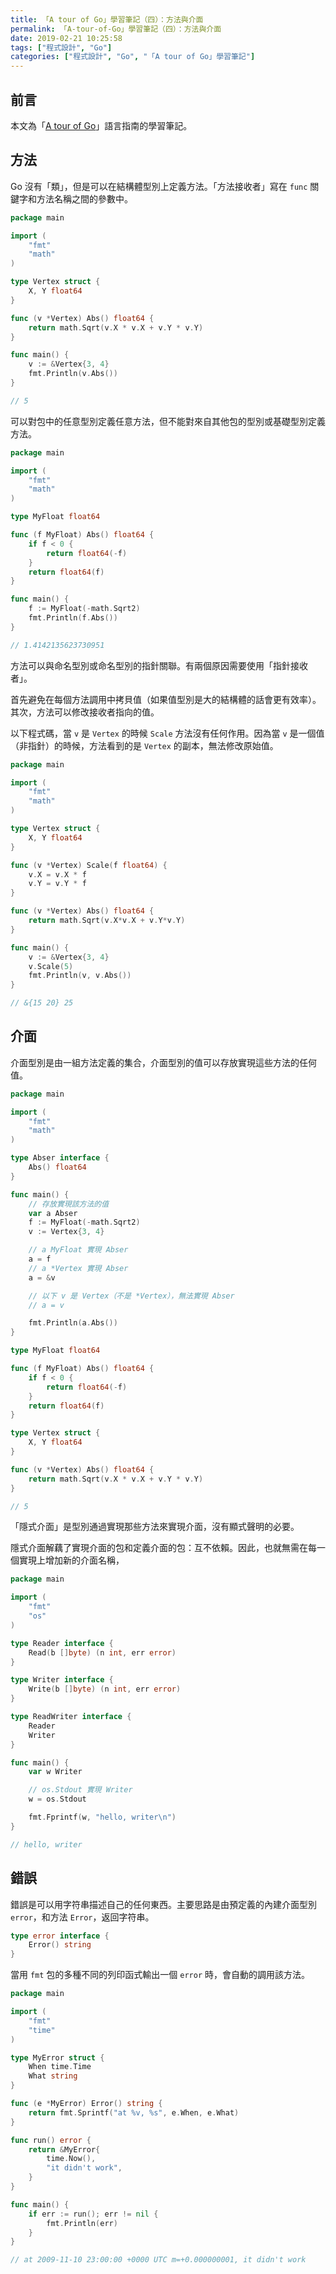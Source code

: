 ```yaml
---
title: 「A tour of Go」學習筆記（四）：方法與介面
permalink: 「A-tour-of-Go」學習筆記（四）：方法與介面
date: 2019-02-21 10:25:58
tags: ["程式設計", "Go"]
categories: ["程式設計", "Go", "「A tour of Go」學習筆記"]
---
```


## 前言

本文為「[A tour of Go](https://go-tour-zh-tw.appspot.com/)」語言指南的學習筆記。

## 方法

Go 沒有「類」，但是可以在結構體型別上定義方法。「方法接收者」寫在 `func` 關鍵字和方法名稱之間的參數中。

```GO
package main

import (
    "fmt"
    "math"
)

type Vertex struct {
    X, Y float64
}

func (v *Vertex) Abs() float64 {
    return math.Sqrt(v.X * v.X + v.Y * v.Y)
}

func main() {
    v := &Vertex{3, 4}
    fmt.Println(v.Abs())
}

// 5
```

可以對包中的任意型別定義任意方法，但不能對來自其他包的型別或基礎型別定義方法。

```GO
package main

import (
    "fmt"
    "math"
)

type MyFloat float64

func (f MyFloat) Abs() float64 {
    if f < 0 {
        return float64(-f)
    }
    return float64(f)
}

func main() {
    f := MyFloat(-math.Sqrt2)
    fmt.Println(f.Abs())
}

// 1.4142135623730951
```

方法可以與命名型別或命名型別的指針關聯。有兩個原因需要使用「指針接收者」。

首先避免在每個方法調用中拷貝值（如果值型別是大的結構體的話會更有效率）。其次，方法可以修改接收者指向的值。

以下程式碼，當 `v` 是 `Vertex` 的時候 `Scale` 方法沒有任何作用。因為當 `v` 是一個值（非指針）的時候，方法看到的是 `Vertex` 的副本，無法修改原始值。

```GO
package main

import (
    "fmt"
    "math"
)

type Vertex struct {
    X, Y float64
}

func (v *Vertex) Scale(f float64) {
    v.X = v.X * f
    v.Y = v.Y * f
}

func (v *Vertex) Abs() float64 {
    return math.Sqrt(v.X*v.X + v.Y*v.Y)
}

func main() {
    v := &Vertex{3, 4}
    v.Scale(5)
    fmt.Println(v, v.Abs())
}

// &{15 20} 25
```

## 介面

介面型別是由一組方法定義的集合，介面型別的值可以存放實現這些方法的任何值。

```GO
package main

import (
    "fmt"
    "math"
)

type Abser interface {
    Abs() float64
}

func main() {
    // 存放實現該方法的值
    var a Abser
    f := MyFloat(-math.Sqrt2)
    v := Vertex{3, 4}

    // a MyFloat 實現 Abser
    a = f
    // a *Vertex 實現 Abser
    a = &v

    // 以下 v 是 Vertex（不是 *Vertex），無法實現 Abser
    // a = v

    fmt.Println(a.Abs())
}

type MyFloat float64

func (f MyFloat) Abs() float64 {
    if f < 0 {
        return float64(-f)
    }
    return float64(f)
}

type Vertex struct {
    X, Y float64
}

func (v *Vertex) Abs() float64 {
    return math.Sqrt(v.X * v.X + v.Y * v.Y)
}

// 5
```

「隱式介面」是型別通過實現那些方法來實現介面，沒有顯式聲明的必要。

隱式介面解藕了實現介面的包和定義介面的包：互不依賴。因此，也就無需在每一個實現上增加新的介面名稱，

```GO
package main

import (
    "fmt"
    "os"
)

type Reader interface {
    Read(b []byte) (n int, err error)
}

type Writer interface {
    Write(b []byte) (n int, err error)
}

type ReadWriter interface {
    Reader
    Writer
}

func main() {
    var w Writer

    // os.Stdout 實現 Writer
    w = os.Stdout

    fmt.Fprintf(w, "hello, writer\n")
}

// hello, writer
```

## 錯誤

錯誤是可以用字符串描述自己的任何東西。主要思路是由預定義的內建介面型別 `error`，和方法 `Error`，返回字符串。

```GO
type error interface {
    Error() string
}
```

當用 `fmt` 包的多種不同的列印函式輸出一個 `error` 時，會自動的調用該方法。

```GO
package main

import (
    "fmt"
    "time"
)

type MyError struct {
    When time.Time
    What string
}

func (e *MyError) Error() string {
    return fmt.Sprintf("at %v, %s", e.When, e.What)
}

func run() error {
    return &MyError{
        time.Now(),
        "it didn't work",
    }
}

func main() {
    if err := run(); err != nil {
        fmt.Println(err)
    }
}

// at 2009-11-10 23:00:00 +0000 UTC m=+0.000000001, it didn't work
```
